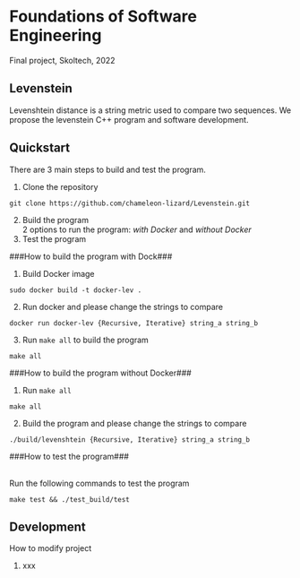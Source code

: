 # Foundations of Software Engineering
Final project, Skoltech, 2022

## Levenstein
Levenshtein distance is a string metric used to compare two sequences. We propose the levenstein C++ program and software development.

## Quickstart 
There are 3 main steps to build and test the program.
1. Clone the repository
``` 
git clone https://github.com/chameleon-lizard/Levenstein.git
```
2. Build the program
<br />2 options to run the program: *with Docker* and *without Docker*
3. Test the program

###How to build the program with Dock###

1. Build Docker image 
```
sudo docker build -t docker-lev .
```  
2. Run docker and please change the strings to compare 
```
docker run docker-lev {Recursive, Iterative} string_a string_b
```
3. Run `make all` to build the program
```
make all
```
###How to build the program without Docker###

1. Run `make all`
```
make all
```
2. Build the program and please change the strings to compare 
```
./build/levenshtein {Recursive, Iterative} string_a string_b
```
###How to test the program###

<br />Run the following commands to test the program
```
make test && ./test_build/test
```

## Development
How to modify project
1. xxx
